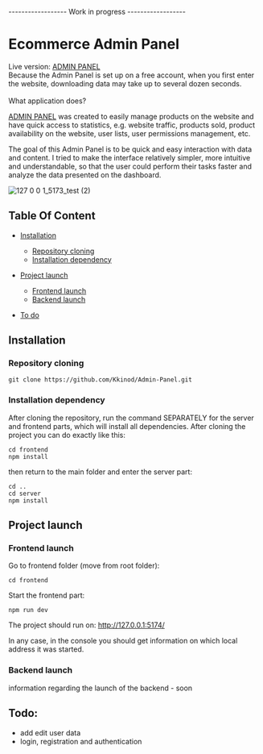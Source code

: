 
------------------ Work in progress ------------------

# Ecommerce Admin Panel

Live version: <a href="https://adminpanelfrontend.onrender.com">ADMIN PANEL</a>
<br>
Because the Admin Panel is set up on a free account, when you first enter the website, downloading data may take up to several dozen seconds.
<br>
<br>
What application does?

<a href="https://adminpanelfrontend.onrender.com">ADMIN PANEL</a> was created to easily manage products on the website and have quick access to statistics, e.g. website traffic, products sold, product availability on the website, user lists, user permissions management, etc.

The goal of this Admin Panel is to be quick and easy interaction with data and content. I tried to make the interface relatively simpler, more intuitive and understandable, so that the user could perform their tasks faster and analyze the data presented on the dashboard.


![127 0 0 1_5173_test (2)](https://github.com/Kkinod/AdminPanel/assets/100312386/debcfbfe-e292-445b-aa95-0f6d648895eb)

## Table Of Content
- [Installation](#installation)
  * [Repository cloning](#repository-cloning)
  * [Installation dependency](#installation-dependency)
- [Project launch](#project-launch)
  * [Frontend launch](#frontend-launch)
  * [Backend launch](#backend-launch)
 
 - [To do](#toDo)

## Installation

  ### Repository cloning
  ```
  git clone https://github.com/Kkinod/Admin-Panel.git
  ```

### Installation dependency 
After cloning the repository, run the command SEPARATELY for the server and frontend parts, which will install all dependencies.
After cloning the project you can do exactly like this:
```
cd frontend
npm install
```
then return to the main folder and enter the server part:
```
cd ..
cd server
npm install
```

## Project launch

### Frontend launch
Go to frontend folder (move from root folder):
```
cd frontend
```
Start the frontend part:
```
npm run dev
```
The project should run on:
http://127.0.0.1:5174/

In any case, in the console you should get information on which local address it was started.

### Backend launch
information regarding the launch of the backend - soon

## Todo:
- add edit user data
- login, registration and authentication
